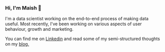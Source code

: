 ### Hi, I'm Maish 👋

I'm a data scientist working on the end-to-end process of making data useful. 
Most recently, I've been working on various aspects of user behaviour, growth and marketing. 

You can find me on [Linkedin](https://www.linkedin.com/in/maishmaseeh/) and read some of my semi-structured thoughts on my [blog.](https://notes.maishmaseeh.com/main)





